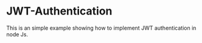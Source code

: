 # JWT-Authentication
This is an simple example showing how to implement JWT authentication in node Js.
